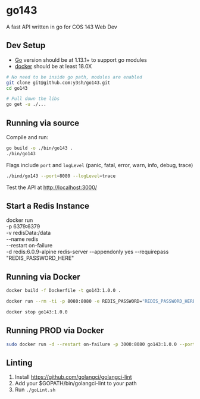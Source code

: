 # go143

A fast API written in go for COS 143 Web Dev

## Dev Setup

* [Go](https://golang.org/dl/) version should be at 1.13.1+ to support go modules
* [docker](https://docs.docker.com/docker-for-mac/) should be at least 18.0X

```sh
# No need to be inside go path, modules are enabled
git clone git@github.com:y3sh/go143.git
cd go143

# Pull down the libs
go get -u ./... 
```

## Running via source

Compile and run:

```sh
go build -o ./bin/go143 .
./bin/go143
```

Flags include `port` and `logLevel` (panic, fatal, error, warn, info, debug, trace)
```sh
./bind/go143 --port=8080 --logLevel=trace
```

Test the API at [http://localhost:3000/](http://localhost:3000/)

## Start a Redis Instance

docker run \
-p 6379:6379 \
-v redisData:/data \
--name redis \
--restart on-failure \
-d redis:6.0.9-alpine redis-server --appendonly yes  --requirepass "REDIS_PASSWORD_HERE"


## Running via Docker

```sh
docker build -f Dockerfile -t go143:1.0.0 .

docker run --rm -ti -p 8080:8080 -e REDIS_PASSWORD="REDIS_PASSWORD_HERE" go143:1.0.0 --port=8080 --logLevel=trace

docker stop go143:1.0.0
```

## Running PROD via Docker

```sh
sudo docker run -d --restart on-failure -p 3000:8080 go143:1.0.0 --port=8080 --logLevel=info
```

## Linting

1. Install https://github.com/golangci/golangci-lint
2. Add your $GOPATH/bin/golangci-lint to your path
3. Run `./goLint.sh`

